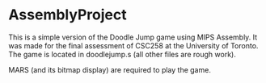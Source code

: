 # AssemblyProject

This is a simple version of the Doodle Jump game using MIPS Assembly. It was made for the final assessment of CSC258 at the University of Toronto.
The game is located in doodlejump.s (all other files are rough work).

MARS (and its bitmap display) are required to play the game.
